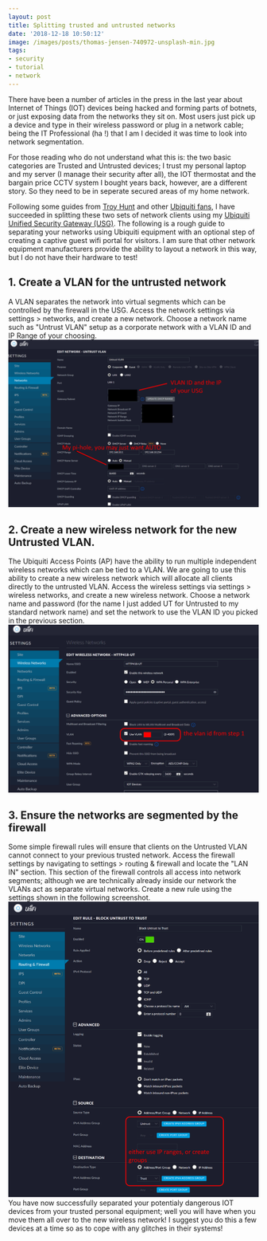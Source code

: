 ```yaml
---
layout: post
title: Splitting trusted and untrusted networks
date: '2018-12-18 10:50:12'
image: /images/posts/thomas-jensen-740972-unsplash-min.jpg
tags:
- security
- tutorial
- network
---
```


There have been a number of articles in the press in the last year about Internet of Things (IOT) devices being hacked and forming parts of botnets, or just exposing data from the networks they sit on. Most users just pick up a device and type in their wireless password or plug in a network cable; being the IT Professional (ha !) that I am I decided it was time to look into network segmentation.

For those reading who do not understand what this is: the two basic categories are Trusted and Untrusted devices; I trust my personal laptop and my server (I manage their security after all), the IOT thermostat and the bargain price CCTV system I bought years back, however, are a different story. So they need to be in seperate secured areas of my home network.

Following some guides from [Troy Hunt](https://troyhunt.com) and other [Ubiquiti fans](https://community.ubnt.com/t5/custom/page/page-id/Forums), I have succeeded in splitting these two sets of network clients using my [Ubiquiti](https://www.ubnt.com/) [Unified Security Gateway (USG)](https://www.ubnt.com/unifi-routing/usg/). The following is a rough guide to separating your networks using Ubiquiti equipment with an optional step of creating a captive guest wifi portal for visitors. I am sure that other network equipment manufacturers provide the ability to layout a network in this way, but I do not have their hardware to test!

## 1. Create a VLAN for the untrusted network
A VLAN separates the network into virtual segments which can be controlled by the firewall in the USG. Access the network settings via settings > networks, and create a new network. Choose a network name such as "Untrust VLAN" setup as a corporate network with a VLAN ID and IP Range of your choosing.
![ubnt-untrust](/images/content/ubnt-untrust.png)
## 2. Create a new wireless network for the new Untrusted VLAN.
The Ubiquiti Access Points (AP) have the ability to run multiple independent wireless networks which can be tied to a VLAN. We are going to use this ability to create a new wireless network which will allocate all clients directly to the untrusted VLAN. Access the wireless settings via settings > wireless networks, and create a new wireless network. Choose a network name and password (for the name I just added UT for Untrusted to my standard network name) and set the network to use the VLAN ID you picked in the previous section.
![ubnt-iot-2](/images/content/ubnt-iot-2.png)
## 3. Ensure the networks are segmented by the firewall
Some simple firewall rules will ensure that clients on the Untrusted VLAN cannot connect to your previous trusted network. Access the firewall settings by navigating to settings > routing & firewall and locate the "LAN IN" section. This section of the firewall controls all access into network segments; although we are technically already inside our network the VLANs act as separate virtual networks. Create a new rule using the settings shown in the following screenshot.
![ubnt-iot-3](/images/content/ubnt-iot-3.png)
You have now successfully separated your potentialy dangerous IOT devices from your trusted personal equipment; well you will have when you move them all over to the new wireless network! I suggest you do this a few devices at a time so as to cope with any glitches in their systems!
